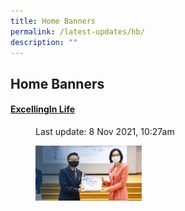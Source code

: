 ```yaml
---
title: Home Banners
permalink: /latest-updates/hb/
description: ""
---
```

## Home Banners

#### [ExcellingIn Life](/the-huayi-experience/stud-ss/)

<figure>
	<figcaption><p align=left>Last update: 8 Nov 2021, 10:27am</p>
 </figcaption>
<img src="/images/d00e1b985_468.jpg" align=left style="width:40%">
</figure>
